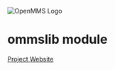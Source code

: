 ![OpenMMS Logo](https://iotech.systems/imgs/omms-logo-1200px.png)

# ommslib module
[Project Website](http://omms.iotech.systems/)
